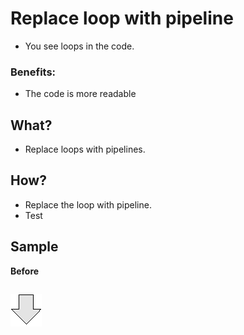 # Replace loop with pipeline
- You see loops in the code.
### Benefits:
- The code is more readable
## What?
- Replace loops with pipelines. 
## How?
- Replace the loop with pipeline.
- Test
## Sample
**Before**
```js

```
![After refactoring](../../../images/arrow.png)
```js

```